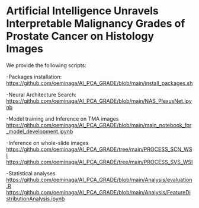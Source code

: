 # Artificial Intelligence Unravels Interpretable Malignancy Grades of Prostate Cancer on Histology Images

We provide the following scripts:
</br>

-Packages installation:
</br>https://github.com/oeminaga/AI_PCA_GRADE/blob/main/install_packages.sh</br>

-Neural Architecture Search:
</br>https://github.com/oeminaga/AI_PCA_GRADE/blob/main/NAS_PlexusNet.ipynb</br>

-Model training and Inference on TMA images
</br>https://github.com/oeminaga/AI_PCA_GRADE/blob/main/main_notebook_for_model_development.ipynb</br>

-Inference on whole-slide images
</br>https://github.com/oeminaga/AI_PCA_GRADE/tree/main/PROCESS_SCN_WSI
</br>https://github.com/oeminaga/AI_PCA_GRADE/tree/main/PROCESS_SVS_WSI</br>

-Statistical analyses
</br>https://github.com/oeminaga/AI_PCA_GRADE/blob/main/Analysis/evaluation.R</br>
https://github.com/oeminaga/AI_PCA_GRADE/blob/main/Analysis/FeatureDistributionAnalysis.ipynb</br>
